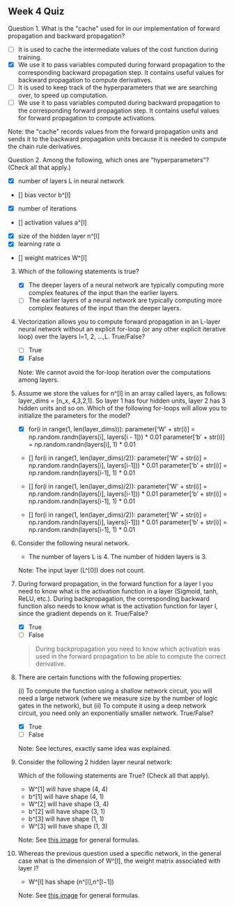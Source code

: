 ## Week 4 Quiz

Question 1. What is the "cache" used for in our implementation of forward propagation and backward propagation?

   - [ ] It is used to cache the intermediate values of the cost function during training.
   - [x] We use it to pass variables computed during forward propagation to the corresponding backward propagation step. It contains useful values for backward propagation to compute derivatives.
   - [ ] It is used to keep track of the hyperparameters that we are searching over, to speed up computation.
   - [ ] We use it to pass variables computed during backward propagation to the corresponding forward propagation step. It contains useful values for forward propagation to compute activations.

   Note: the "cache" records values from the forward propagation units and sends it to the backward propagation units because it is needed to compute the chain rule derivatives.

Question 2. Among the following, which ones are "hyperparameters"? (Check all that apply.) 

   - [x] number of layers L in neural network
   - [] bias vector b^[l]
   - [x] number of iterations
   - [] activation values a^[l]
   - [x] size of the hidden layer n^[l]
   - [x] learning rate α
   - [] weight matrices W^[l]
    
3. Which of the following statements is true?

    - [x] The deeper layers of a neural network are typically computing more complex features of the input than the earlier layers. 
    - [ ] The earlier layers of a neural network are typically computing more complex features of the input than the deeper layers.

4. Vectorization allows you to compute forward propagation in an L-layer neural network without an explicit for-loop (or any other explicit iterative loop) over the layers l=1, 2, …,L. True/False?

    - [ ] True
    - [x] False
   
    Note: We cannot avoid the for-loop iteration over the computations among layers.
    
5. Assume we store the values for n^[l] in an array called layers, as follows: layer_dims = [n_x, 4,3,2,1]. So layer 1 has four hidden units, layer 2 has 3 hidden units and so on. Which of the following for-loops will allow you to initialize the parameters for the model?

    - [x] for(i in range(1, len(layer_dims))):
        parameter[‘W’ + str(i)] = np.random.randn(layers[i], layers[i - 1])) * 0.01
        parameter[‘b’ + str(i)] = np.random.randn(layers[i], 1) * 0.01
        
    - [] for(i in range(1, len(layer_dims)/2)):
           parameter[‘W’ + str(i)] = np.random.randn(layers[i], layers[i-1])) * 0.01
           parameter[‘b’ + str(i)] = np.random.randn(layers[i-1], 1) * 0.01
           
    - [] for(i in range(1, len(layer_dims)/2)):
           parameter[‘W’ + str(i)] = np.random.randn(layers[i], layers[i-1])) * 0.01
           parameter[‘b’ + str(i)] = np.random.randn(layers[i-1], 1) * 0.01
    - [] for(i in range(1, len(layer_dims)/2)):
           parameter[‘W’ + str(i)] = np.random.randn(layers[i], layers[i-1])) * 0.01
           parameter[‘b’ + str(i)] = np.random.randn(layers[i-1], 1) * 0.01

6. Consider the following neural network.

    - The number of layers L is 4. The number of hidden layers is 3.
    
    Note: The input layer (L^[0]) does not count.
   

7. During forward propagation, in the forward function for a layer l you need to know what is the activation function in a layer (Sigmoid, tanh, ReLU, etc.). During backpropagation, the corresponding backward function also needs to know what is the activation function for layer l, since the gradient depends on it. True/False?

    - [x] True
    - [ ] False
    
    > During backpropagation you need to know which activation was used in the forward propagation to be able to compute the correct derivative.
    
8. There are certain functions with the following properties:

    (i) To compute the function using a shallow network circuit, you will need a large network (where we measure size by the number of logic gates in the network), but (ii) To compute it using a deep network circuit, you need only an exponentially smaller network. True/False?
    
    - [x] True
    - [ ] False
    
    Note: See lectures, exactly same idea was explained.
    
9. Consider the following 2 hidden layer neural network:

    Which of the following statements are True? (Check all that apply).

    - W^[1] will have shape (4, 4)
    - b^[1] will have shape (4, 1)
    - W^[2] will have shape (3, 4)
    - b^[2] will have shape (3, 1)
    - b^[3] will have shape (1, 1)
    - W^[3] will have shape (1, 3)
    
    Note: See [this image](https://user-images.githubusercontent.com/14886380/29200515-7fdd1548-7e88-11e7-9d05-0878fe96bcfa.png) for general formulas.
    
    
10. Whereas the previous question used a specific network, in the general case what is the dimension of W^[l], the weight matrix associated with layer l?

    - W^[l] has shape (n^[l],n^[l−1])
    
    Note: See [this image](https://user-images.githubusercontent.com/14886380/29200515-7fdd1548-7e88-11e7-9d05-0878fe96bcfa.png) for general formulas.

